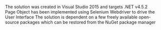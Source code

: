 # 
The solution was created in Visual Studio 2015 and targets .NET v4.5.2
Page Object has been implemented using Selenium Webdriver to drive the User Interface
The solution is dependent on a few freely available open-source packages which can be restored from the NuGet package manager

